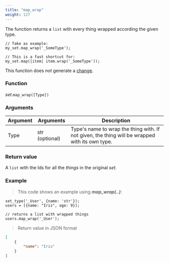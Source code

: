 ```yaml
---
title: "map_wrap"
weight: 127
---
```


The function returns a `list` with every thing wrapped according the given type.

```thingsdb,syntax_only
// Take as example:
my_set.map_wrap('_SomeType');

// This is a fast shortcut for:
my_set.map(|item| item.wrap('_SomeType'));
```

This function does *not* generate a [change](../../../overview/changes).

### Function

*set*.`map_wrap([Type])`

### Arguments

Argument | Arguments     | Description
-------- | ------------- | -----------
Type     | str (optional)| Type's name to wrap the thing with. If not given, the thing will be wrapped with its own type.

### Return value

A `list` with the Ids for all the *things* in the original *set*.

### Example

> This code shows an example using ***map_wrap(..)***:

```thingsdb,json_response
set_type('_User', {name: 'str'});
users = [{name: "Iris", age: 9}];

// returns a list with wrapped things
users.map_wrap('_User');
```

> Return value in JSON format

```json
[
    {
        "name": "Iris"
    }
]
```
